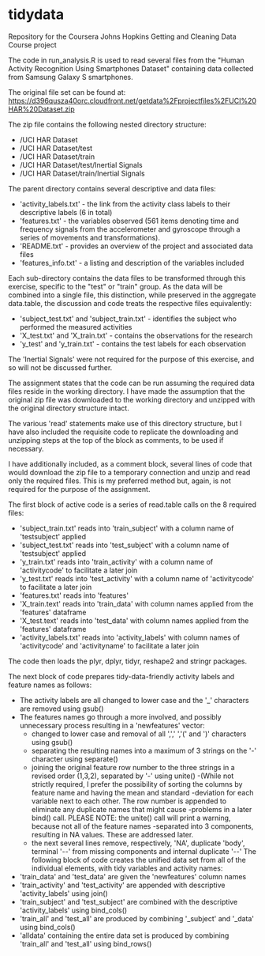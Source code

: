 # tidydata
Repository for the Coursera Johns Hopkins Getting and Cleaning Data Course project

The code in run_analysis.R is used to read several files from the "Human Activity Recognition Using Smartphones Dataset" containing data collected from Samsung Galaxy S smartphones.

The original file set can be found at:  https://d396qusza40orc.cloudfront.net/getdata%2Fprojectfiles%2FUCI%20HAR%20Dataset.zip

The zip file contains the following  nested directory structure:

  - /UCI HAR Dataset
  - /UCI HAR Dataset/test
  - /UCI HAR Dataset/train
  - /UCI HAR Dataset/test/Inertial Signals
  - /UCI HAR Dataset/train/Inertial Signals

The parent directory contains several descriptive and data files:
  - 'activity_labels.txt' - the link from the activity class labels to their descriptive labels (6 in total)
  - 'features.txt' - the variables observed (561 items denoting time and frequency signals from the accelerometer and gyroscope through a     series of movements and transformations).
  - 'README.txt' - provides an overview of the project and associated data files
  - 'features_info.txt' - a listing and description of the variables included
  
Each sub-directory contains the data files to be transformed through this exercise, specific to the "test" or "train" group.  As the data will be combined into a single file, this distinction, while preserved in the aggregate data.table, the discussion and code treats the respective files equivalently:
  - 'subject_test.txt' and 'subject_train.txt' - identifies the subject who performed the measured activities
  - 'X_test.txt' and 'X_train.txt' - contains the observations for the research
  - 'y_test' and 'y_train.txt' - contains the test labels for each observation

The 'Inertial Signals' were not required for the purpose of this exercise, and so will not be discussed further.

The assignment states that the code can be run assuming the required data files reside in the working directory.  I have made the assumption that the original zip file was downloaded to the working directory and unzipped with the original directory structure intact.

The various 'read' statements make use of this directory structure, but I have also included the requisite code to replicate the downloading and unzipping steps at the top of the block as comments, to be used if necessary.

I have additionally included, as a comment block, several lines of code that would download the zip file to a temporary connection and unzip and read only the required files.  This is my preferred method but, again, is not required for the purpose of the assignment.

The first block of active code is a series of read.table calls on the 8 required files:
  - 'subject_train.txt' reads into 'train_subject' with a column name of 'testsubject' applied
  - 'subject_test.txt' reads into 'test_subject' with a column name of 'testsubject' applied
  - 'y_train.txt' reads into 'train_activity' with a column name of 'activitycode' to facilitate a later join
  - 'y_test.txt' reads into 'test_activity' with a column name of 'activitycode' to facilitate a later join
  - 'features.txt' reads into 'features'
  - 'X_train.text' reads into 'train_data' with column names applied from the 'features' dataframe
  - 'X_test.text' reads into 'test_data' with column names applied from the 'features' dataframe
  - 'activity_labels.txt' reads into 'activity_labels' with column names of 'activitycode' and 'activityname' to facilitate a later join

The code then loads the plyr, dplyr, tidyr, reshape2 and stringr packages.

The next block of code prepares tidy-data-friendly activity labels and feature names as follows:
  - The activity labels are all changed to lower case and the '_' characters are removed using gsub()
  - The features names go through a more involved, and possibly unnecessary process resulting in a 'newfeatures' vector:
    - changed to lower case and removal of all ',',' ','(' and ')' characters using gsub()
    - separating the resulting names into a maximum of 3 strings on the '-' character using separate()
    - joining the original feature row number to the three strings in a revised order (1,3,2), separated by '-' using unite()
      -(While not strictly required, I prefer the possibility of sorting the columns by feature name and having the mean and standard          -deviation for each variable next to each other. The row number is appended to eliminate any duplicate names that might cause            -problems in a later bind() call.  PLEASE NOTE:  the unite() call will print a warning, because not all of the feature names             -separated into 3 components, resulting in NA values. These are addressed later.
    - the next several lines remove, respectively, 'NA', duplicate 'body', terminal '--' from missing components and internal duplicate        '--'
The following block of code creates the unified data set from all of the individual elements, with tidy variables and activity names:
  - 'train_data' and 'test_data' are given the 'newfeatures' column names
  - 'train_activity' and 'test_activity' are appended with descriptive 'activity_labels' using join()
  - 'train_subject' and 'test_subject' are combined with the descriptive 'activity_labels' using bind_cols()
  - 'train_all' and 'test_all' are produced by combining '_subject' and '_data' using bind_cols()
  - 'alldata' containing the entire data set is produced by combining 'train_all' and 'test_all' using bind_rows()





